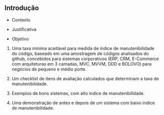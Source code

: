 ## Introdução

+ Contexto

+ Justificativa

+ Objetivo

1) Uma taxa mínima aceitável para medida de índice de manutenibilidade do código, baseado em uma amostragem de códigos analisados do github, concebidos para sistemas corporativos (ERP, CRM, E-Commerce com arquiteturas em 3 camadas, MVC, MVVM, DDD e BOLOVO) para negócios de pequeno e médio porte.

2) Um checklist de itens de avaliação calculados que determinam a taxa de manutenibilidade.

3) Exemplos de bons sistemas, com alto índice de manutenibilidade.

4) Uma demonstração de antes e depois de um sistema com baixo índice de manutenibilidade.
